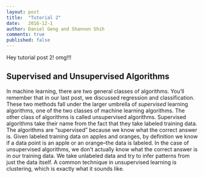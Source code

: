 ```yaml
---
layout: post
title:  "Tutorial 2"
date:   2016-12-1
author: Daniel Geng and Shannon Shih
comments: true
published: false
---
```


Hey tutorial post 2! omg!!!

<!-- break -->

## Supervised and Unsupervised Algorithms

In machine learning, there are two general classes of algorithms. You’ll remember that in our last post, we discussed regression and classification. These two methods fall under the larger umbrella of _supervised_ learning algorithms, one of the two classes of machine learning algorithms. The other class of algorithms is called unsupervised algorithms. Supervised algorithms take their name from the fact that they take labeled training data. The algorithms are “supervised” because we know what the correct answer is. Given labeled training data on apples and oranges, by definition we know if a data point is an apple or an orange–the data is labeled. In the case of unsupervised algorithms, we don’t actually know what the correct answer is in our training data. We take unlabeled data and try to infer patterns from just the data itself. A common technique in unsupervised learning is clustering, which is exactly what it sounds like.

